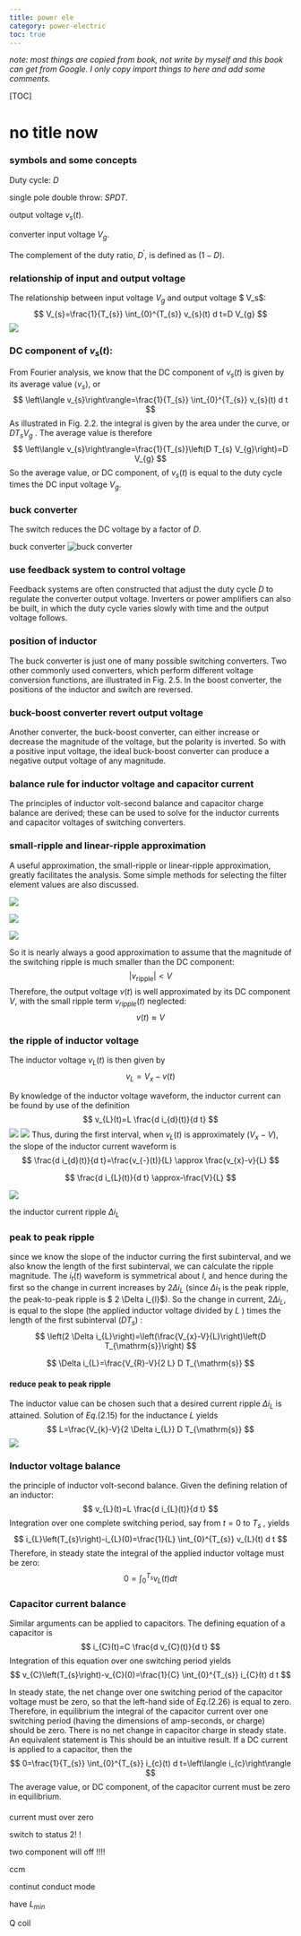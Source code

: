 ```yaml
---
title: power ele
category: power-electric
toc: true
---
```


*note: most things are copied from book, not write by myself and this book can get from Google. I only copy import things to here and add some comments.*

[TOC]

# no title now

### symbols and some concepts

Duty cycle: *D*

single pole double throw:  *SPDT*.

output voltage $v_{s}(t)$.

converter input voltage $V_{g}$. 

The complement of the duty ratio, $D^{\prime},$ is defined as $(1-D)$.

### relationship of input and output voltage 

The relationship between input voltage $V_g$ and output voltage $ V_s$:
$$
V_{s}=\frac{1}{T_{s}} \int_{0}^{T_{s}} v_{s}(t) d t=D V_{g}
$$
![](https://cdn.mathpix.com/snip/images/6wZ77ncJ5ZgeRNXhQdlLnaOiIjSViMAlBRUxGmh9P1E.original.fullsize.png)

### DC component of $v_s(t)$:

From Fourier analysis, we know that the DC component of $v_{s}(t)$ is given by its average value $\left\langle v_{s}\right\rangle,$ or
$$
\left\langle v_{s}\right\rangle=\frac{1}{T_{s}} \int_{0}^{T_{s}} v_{s}(t) d t
$$
 As illustrated in Fig. $2.2 .$ the integral is given by the area under the curve, or $D T_{s} V_{g}$ . The average value is
therefore
$$
\left\langle v_{s}\right\rangle=\frac{1}{T_{s}}\left(D T_{s} V_{g}\right)=D V_{g}
$$
So the average value, or DC component, of $v_{s}(t)$ is equal to the duty cycle times the DC input voltage $V_{g}$.

### buck converter

The switch reduces the DC voltage by a factor of $D .$

buck converter
![buck converter](https://cdn.mathpix.com/snip/images/_M6gGUAHbPliyaCoPxV6vYsQCDwB-7SaTn7ctheyrTE.original.fullsize.png)

### use feedback system to control voltage

Feedback systems are often constructed that adjust the duty cycle $D$ to regulate the converter output voltage. Inverters or power amplifiers can also be built, in which the duty cycle varies slowly with time and the output voltage follows.

### position of inductor 

The buck converter is just one of many possible switching converters. Two other commonly used converters, which perform different voltage conversion functions, are illustrated in Fig. $2.5 .$ In the boost converter, the positions of the inductor and switch are reversed.

### buck-boost converter revert output voltage

Another converter, the buck-boost converter, can either increase or decrease the magnitude of the voltage, but the polarity is inverted. So with a positive input voltage, the ideal buck-boost converter can produce a negative output voltage of any magnitude. 

### balance rule for inductor voltage and capacitor current

The principles of inductor volt-second balance and capacitor charge balance are derived; these can be used to solve for the inductor currents and capacitor voltages of switching converters. 

### small-ripple and linear-ripple approximation

A useful approximation, the small-ripple or linear-ripple approximation, greatly facilitates the analysis. Some simple methods for selecting the filter element values are also discussed.

![](https://cdn.mathpix.com/snip/images/eTfq0ninHSJSxUEnWNIkg5oEzPDzXGm8Kqjpk1MTh78.original.fullsize.png)

![](https://cdn.mathpix.com/snip/images/6ncIPCZr4oVCyAsn524icBYMQFKuZ3js368UPkgJEx4.original.fullsize.png)

![](https://cdn.mathpix.com/snip/images/UtGYcs5WNOTFcynd9FcgumtN21f0WcJOTF5930TkFKg.original.fullsize.png)



So it is nearly always a good approximation to assume that the magnitude of the switching ripple is much smaller than the DC component:
$$
\left|v_{\text {ripple}}\right|<V
$$
Therefore, the output voltage $v(t)$ is well approximated by its DC component $V,$ with the small ripple term
$v_{ripple}(t)$ neglected:
$$
v(t) \approx V
$$
### the ripple of inductor voltage

The inductor voltage $v_{L}(t)$ is then given by
$$
v_{L}=V_{x}-v(t)
$$

By knowledge of the inductor voltage waveform, the inductor current can be found by use of the definition
$$
v_{L}(t)=L \frac{d i_{d}(t)}{d t}
$$
![](https://cdn.mathpix.com/snip/images/bT4Tzk761_LDrkRgsfosMKTpqlKTMGXyLUZT0Sjrh54.original.fullsize.png)
![](https://cdn.mathpix.com/snip/images/LSS4uMGqIjjKZyB3UnhCjcWhyCErx4x-f8hgGjqnNE8.original.fullsize.png)
Thus, during the first interval, when $v_{L}(t)$ is approximately $\left(V_{x}-V\right),$ the slope of the inductor current waveform is
$$
\frac{d i_{d}(t)}{d t}=\frac{v_{-}(t)}{L} \approx \frac{v_{x}-v}{L}
$$

$$
\frac{d i_{L}(t)}{d t} \approx-\frac{V}{L}
$$

![](https://cdn.mathpix.com/snip/images/n_IxNkgfwePVTMnEdEOXx4y5g6MBJFjpzQCju7CXo_M.original.fullsize.png)

the inductor current ripple $\Delta i_{L}$

### peak to peak ripple

since we know the slope of the inductor curring the first subinterval, and we also know the length of the first subinterval, we can calculate the ripple magnitude. The $i_{t}(t)$ waveform is symmetrical about $I,$ and hence during the first so the change in current increases by 2$\Delta i_{L}$ (since $\Delta i_{1}$ is the peak ripple, the peak-to-peak ripple is $ 2 \Delta i_{l}$). So the change in current, $2 \Delta i_{L},$ is equal to the slope (the applied inductor voltage divided by $L$ ) times the length of the first subinterval $\left(D T_{s}\right)$ :
$$
\left(2 \Delta i_{L}\right)=\left(\frac{V_{x}-V}{L}\right)\left(D T_{\mathrm{s}}\right)
$$

$$
\Delta i_{L}=\frac{V_{R}-V}{2 L} D T_{\mathrm{s}}
$$

#### reduce peak to peak ripple

The inductor value can be chosen such that a desired current ripple $\Delta i_{L}$ is attained. Solution of $Eq. (2.15)$ for the inductance $L$ yields
$$
L=\frac{V_{k}-V}{2 \Delta i_{L}} D T_{\mathrm{s}}
$$
![](https://cdn.mathpix.com/snip/images/1g0OPaNI3J_GFCqS2icfdgWoVawPDMRUhk7fNLv_Abk.original.fullsize.png)

### Inductor voltage balance 

the principle of inductor volt-second balance. Given the defining relation of an inductor:
$$
v_{L}(t)=L \frac{d i_{L}(t)}{d t}
$$
Integration over one complete switching period, say from $t=0$ to $T_{s}$ , yields
$$
i_{L}\left(T_{s}\right)-i_{L}(0)=\frac{1}{L} \int_{0}^{T_{s}} v_{L}(t) d t
$$
Therefore, in steady state the integral of the applied inductor voltage must be zero:
$$
0=\int_{0}^{T_{s}} v_{L}(t) d t
$$
### Capacitor current balance

Similar arguments can be applied to capacitors. The defining equation of a capacitor is
$$
i_{C}(t)=C \frac{d v_{C}(t)}{d t}
$$
Integration of this equation over one switching period yields
$$
v_{C}\left(T_{s}\right)-v_{C}(0)=\frac{1}{C} \int_{0}^{T_{s}} i_{C}(t) d t
$$

In steady state, the net change over one switching period of the capacitor voltage must be zero, so that the left-hand side of $Eq. (2.26)$ is equal to zero. Therefore, in equilibrium the integral of the capacitor current over one switching period (having the dimensions of amp-seconds, or charge) should be zero. There is no net change in capacitor charge in steady state. An equivalent statement is
This should be an intuitive result. If a DC current is applied to a capacitor, then the
$$
0=\frac{1}{T_{s}} \int_{0}^{T_{s}} i_{c}(t) d t=\left\langle i_{c}\right\rangle
$$
The average value, or DC component, of the capacitor current must be zero in equilibrium.

#### 



current must over zero 

switch to  status 2! ! 

two component will off !!!! 



ccm 

continut conduct  mode 

have $L_{min}$



Q coil 

